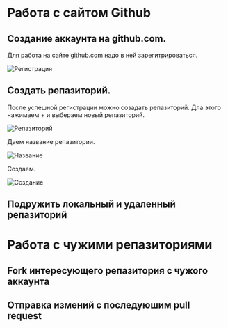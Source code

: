 # Работа с сайтом Github

## Создание аккаунта на github.com.

Для работа на сайте github.com надо в ней  зарегитрироваться.

![Регистрация](sing.png)

## Создать  репазиторий.

После успешной регистрации можно созадать репазиторий.
Дла этого нажимаем + и выбераем новый репазиторий.

![Репазиторий](rep.png)

Даем название репазитории.

![Название](rep_name.png)

Создаем.

![Создание](rep_name1.png)


## Подружить локальный и удаленный репазиторий
 # Работа с чужими репазиториями
 ## Fork интересующего репазитория с чужого аккаунта
 ## Отправка измений с последуюшим pull request